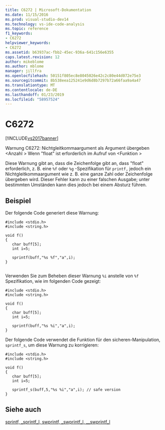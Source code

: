 ```yaml
---
title: C6272 | Microsoft-Dokumentation
ms.date: 11/15/2016
ms.prod: visual-studio-dev14
ms.technology: vs-ide-code-analysis
ms.topic: reference
f1_keywords:
- C6272
helpviewer_keywords:
- C6272
ms.assetid: b63937ac-fbb2-45ec-936a-641c156e6355
caps.latest.revision: 12
author: mikeblome
ms.author: mblome
manager: jillfra
ms.openlocfilehash: 50151f805ec8e8045026e42c2c80e44d072e75e3
ms.sourcegitcommit: 8b538eea125241e9d6d8b7297b72a66faa9a4a47
ms.translationtype: MT
ms.contentlocale: de-DE
ms.lasthandoff: 01/23/2019
ms.locfileid: "58957524"
---
```

# <a name="c6272"></a>C6272
[!INCLUDE[vs2017banner](../includes/vs2017banner.md)]

Warnung C6272: Nichtgleitkommaargument als Argument übergeben \<Anzahl > Wenn "float" ist erforderlich im Aufruf von \<Funktion >  
  
 Diese Warnung gibt an, dass die Zeichenfolge gibt an, dass "float" erforderlich, z. B. eine `%f` oder `%g` -Spezifikation für `printf,` jedoch ein Nichtgleitkommaargument wie z. B. eine ganze Zahl oder Zeichenfolge übergeben wird. Dieser Fehler kann zu einer falschen Ausgabe; unter bestimmten Umständen kann dies jedoch bei einem Absturz führen.  
  
## <a name="example"></a>Beispiel  
 Der folgende Code generiert diese Warnung:  
  
```  
#include <stdio.h>  
#include <string.h>  
  
void f()  
{  
   char buff[5];  
   int i=5;  
  
   sprintf(buff,"%s %f","a",i);   
}  
  
```  
  
 Verwenden Sie zum Beheben dieser Warnung `%i` anstelle von `%f` Spezifikation, wie im folgenden Code gezeigt:  
  
```  
#include <stdio.h>  
#include <string.h>  
  
void f()  
{  
   char buff[5];  
   int i=5;  
  
   sprintf(buff,"%s %i","a",i);    
}  
```  
  
 Der folgende Code verwendet die Funktion für den sicheren-Manipulation, `sprintf_s`, um diese Warnung zu korrigieren:  
  
```  
#include <stdio.h>  
#include <string.h>  
  
void f()  
{  
   char buff[5];  
   int i=5;  
  
   sprintf_s(buff,5,"%s %i","a",i); // safe version  
}  
```  
  
## <a name="see-also"></a>Siehe auch  
 [sprintf, _sprintf_l, swprintf, _swprintf_l, \__swprintf_l](http://msdn.microsoft.com/library/f6efe66f-3563-4c74-9455-5411ed939b81)
